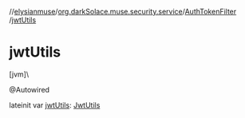 //[elysianmuse](../../../index.md)/[org.darkSolace.muse.security.service](../index.md)/[AuthTokenFilter](index.md)
/[jwtUtils](jwt-utils.md)

# jwtUtils

[jvm]\

@Autowired

lateinit var [jwtUtils](jwt-utils.md): [JwtUtils](../-jwt-utils/index.md)
